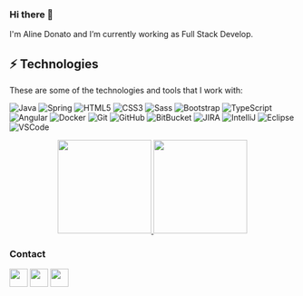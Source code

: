 
### Hi there 👋

I'm Aline Donato and I’m currently working as Full Stack Develop.
<br>

## ⚡ Technologies

These are some of the technologies and tools that I work with:

![Java](https://img.shields.io/badge/-Java-007396?style=flat-square&logo=java)
![Spring](https://img.shields.io/badge/-Spring-6DB33F?style=flat-square&logo=spring&logoColor=white)
![HTML5](https://img.shields.io/badge/-HTML5-E34F26?style=flat-square&logo=html5&logoColor=white)
![CSS3](https://img.shields.io/badge/-CSS3-1572B6?style=flat-square&logo=css3)
![Sass](https://img.shields.io/badge/-Sass-CC6699?style=flat-square&logo=sass&logoColor=white)
![Bootstrap](https://img.shields.io/badge/-Bootstrap-563D7C?style=flat-square&logo=bootstrap)
![TypeScript](https://img.shields.io/badge/-TypeScript-007ACC?style=flat-square&logo=typescript)
![Angular](https://img.shields.io/badge/-Angular-DD0031?style=flat-square&logo=angular)
![Docker](https://img.shields.io/badge/-Docker-2496ED?style=flat-square&logo=docker&logoColor=white)
![Git](https://img.shields.io/badge/-Git-black?style=flat-square&logo=git)
![GitHub](https://img.shields.io/badge/-GitHub-181717?style=flat-square&logo=github)
![BitBucket](https://img.shields.io/badge/-BitBucket-darkblue?style=flat-square&logo=bitbucket)
![JIRA](https://img.shields.io/badge/-JIRA-0052CC?style=flat-square&logo=jira)
![IntelliJ](https://img.shields.io/badge/-IntelliJ%20IDEA-black?style=flat-square&logo=intellij-idea&logoColor=white)
![Eclipse](https://img.shields.io/badge/-Eclipse-2C2255?style=flat-square&logo=eclipse&logoColor=white)
![VSCode](https://img.shields.io/badge/-VSCode-007ACC?style=flat-square&logo=visual-studio-code&logoColor=white)

<p align="center">
<a href="https://github.com/enilapb">
  <img height="165em" src="https://github-readme-stats.vercel.app/api?username=enilapb&theme=buefy&show_icons=true&include_all_commits=true&count_private=true" />
  <img height="165em" src="https://github-readme-stats.vercel.app/api/top-langs/?username=enilapb&theme=buefy&layout=compact&langs_count=8" />
</a>
</p>

### Contact

<p align='center'>
  
<a href="https://twitter.com/enilapb"><img height="32" src="https://img.shields.io/twitter/follow/enilapb?style=social"></a>
<a href="https://www.linkedin.com/in/alinedonato/"><img height="32" src="https://github.com/mateustoin/mateustoin/blob/master/img/linkedin.png?raw=true"></a>
<a href="mailto:enilapb@gmail.com"><img height="32" src="https://github.com/mateustoin/mateustoin/blob/master/img/email.png?raw=true"></a>

</p>






